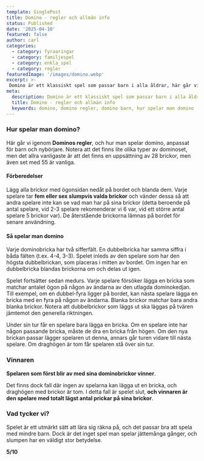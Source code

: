 ```yaml
---
template: SinglePost
title: Domino - regler och allmän info
status: Published
date: '2025-04-10'
featured: false
author: carl
categories:
  - category: fyraaringar
  - category: familjespel
  - category: enkla_spel
  - category: regler
featuredImage: '/images/domino.webp'
excerpt: >-
 Domino är ett klassiskt spel som passar barn i alla åldrar, här går vi igenom reglerna och vad vi tycker om spelet.
meta:
  description: Domino är ett klassiskt spel som passar barn i alla åldrar, här går vi igenom reglerna och vad vi tycker om spelet.
  title: Domino - regler och allmän info
  keywords: domino, domino regler, domino barn, hur spelar man domino
---
```


### Hur spelar man domino?

Här går vi igenom **Dominos regler**, och hur man spelar domino, anpassat för barn och nybörjare. Notera att det finns lite olika typer av dominoset, men det allra vanligaste är att det finns en uppsättning av 28 brickor, men även set med 55 är vanliga.

#### Förberedelser

Lägg alla brickor med ögonsidan nedåt på bordet och blanda dem. Varje spelare tar **fem eller sex slumpvis valda brickor** och vänder dessa så att andra spelare inte kan se vad man har på sina brickor (detta beroende på antal spelare, vid 2-3 spelare rekomenderar vi 6 var, vid ett större antal spelare 5 brickor var). De återstående brickorna lämnas på bordet för senare användning.

#### Så spelar man domino

Varje dominobricka har två sifferfält. En dubbelbricka har samma siffra i båda fälten (t.ex. 4-4, 3-3). Spelet inleds av den spelare som har den högsta dubbelbrickan, som placeras i mitten av bordet. Om ingen har en dubbelbricka blandas brickorna om och delas ut igen.

Spelet fortsätter sedan medurs. Varje spelare försöker lägga en bricka som matchar antalet ögon på någon av ändarna av den utlagda dominokedjan. Till exempel, om en dubbel-fyra ligger på bordet, kan nästa spelare lägga en bricka med en fyra på någon av ändarna. Blanka brickor matchar bara andra blanka brickor.
Notera att dubbelbrickor som läggs ut ska läggas på tvären jämtemot den generella riktningen. 

Under sin tur får en spelare bara lägga en bricka. Om en spelare inte har någon passande bricka, måste de dra en bricka från högen. Om den nya brickan passar lägger spelaren ut denna, annars går turen vidare till nästa spelare. Om draghögen är tom får spelaren stå över sin tur.

### Vinnaren

**Spelaren som först blir av med sina dominobrickor vinner**. 

Det finns dock fall där ingen av spelarna kan lägga ut en bricka, och draghögen med brickor är tom. I detta fall är spelet slut, **och vinnaren är den spelare med totalt lägst antal prickar på sina brickor**.

### Vad tycker vi?
Spelet är ett utmärkt sätt att lära sig räkna på, och det passar bra att spela med mindre barn. Dock är det inget spel man spelar jättemånga gånger, och slumpen har en väldigt stor betydelse.

 **5/10**